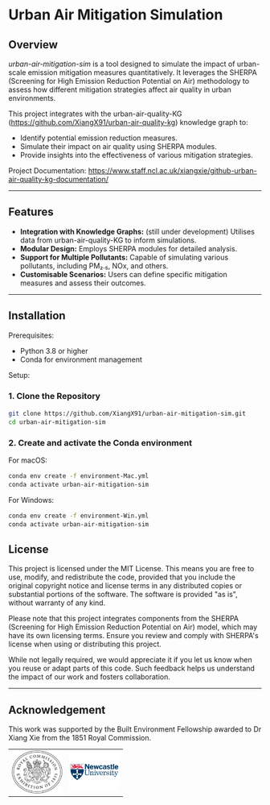 # Urban Air Mitigation Simulation

## Overview

*urban-air-mitigation-sim* is a tool designed to simulate the impact of urban-scale emission mitigation measures quantitatively. It leverages the SHERPA (Screening for High Emission Reduction Potential on Air) methodology to assess how different mitigation strategies affect air quality in urban environments.

This project integrates with the urban-air-quality-KG (https://github.com/XiangX91/urban-air-quality-kg) knowledge graph to:

* Identify potential emission reduction measures.
* Simulate their impact on air quality using SHERPA modules.
* Provide insights into the effectiveness of various mitigation strategies.

Project Documentation: https://www.staff.ncl.ac.uk/xiangxie/github-urban-air-quality-kg-documentation/

---

## Features

- **Integration with Knowledge Graphs:** (still under development) Utilises data from urban-air-quality-KG to inform simulations.
- **Modular Design:** Employs SHERPA modules for detailed analysis.
- **Support for Multiple Pollutants:** Capable of simulating various pollutants, including PM₂.₅, NOx, and others.
- **Customisable Scenarios:**  Users can define specific mitigation measures and assess their outcomes.

---

## Installation

Prerequisites: 
* Python 3.8 or higher
* Conda for environment management

Setup:

### 1. Clone the Repository

```bash
git clone https://github.com/XiangX91/urban-air-mitigation-sim.git
cd urban-air-mitigation-sim
```

### 2. Create and activate the Conda environment

For macOS:

```bash
conda env create -f environment-Mac.yml
conda activate urban-air-mitigation-sim
```

For Windows:

```bash
conda env create -f environment-Win.yml
conda activate urban-air-mitigation-sim
```

## License
This project is licensed under the MIT License. This means you are free to use, modify, and redistribute the code, provided that you include the original copyright notice and license terms in any distributed copies or substantial portions of the software. The software is provided "as is", without warranty of any kind. 

Please note that this project integrates components from the SHERPA (Screening for High Emission Reduction Potential on Air) model, which may have its own licensing terms. Ensure you review and comply with SHERPA's license when using or distributing this project.

While not legally required, we would appreciate it if you let us know when you reuse or adapt parts of this code. Such feedback helps us understand the impact of our work and fosters collaboration.

---

## Acknowledgement 
This work was supported by the Built Environment Fellowship awarded to Dr Xiang Xie from the 1851 Royal Commission.

<table width="100%">
  <tr>
    <td align="left">
      <img src="images/logo_1851.png" alt="1851 Royal Commission Logo" width="100"/>
    </td>
    <td align="right">
      <img src="images/newcastle-logo.png" alt="Second Logo" width="100"/>
    </td>
  </tr>
</table>


